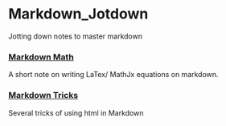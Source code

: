 # Markdown_Jotdown
Jotting down notes to master markdown 

### [Markdown Math](https://github.com/RusticHaze634/Markdown_Jotdown/blob/main/Notes/Markdown%20Math.ipynb)

A short note on writing LaTex/ MathJx equations on markdown. 

### [Markdown Tricks](https://github.com/RusticHaze634/Markdown_Jotdown/blob/main/Notes/Markdown%20Tricks.ipynb)

Several tricks of using html in Markdown
